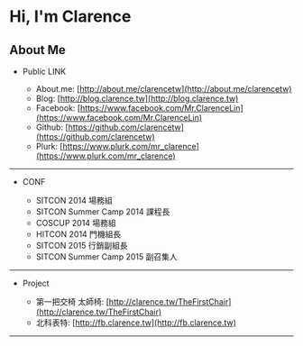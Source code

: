
Hi, I'm Clarence
===

About Me
---

* Public LINK

    * About.me: [http://about.me/clarencetw](http://about.me/clarencetw)
    * Blog: [http://blog.clarence.tw](http://blog.clarence.tw)
    * Facebook: [https://www.facebook.com/Mr.ClarenceLin](https://www.facebook.com/Mr.ClarenceLin)
    * Github: [https://github.com/clarencetw](https://github.com/clarencetw)
    * Plurk: [https://www.plurk.com/mr_clarence](https://www.plurk.com/mr_clarence)

---

* CONF

    * SITCON 2014 場務組
    * SITCON Summer Camp 2014 課程長
    * COSCUP 2014 場務組
    * HITCON 2014 門機組長
    * SITCON 2015 行銷副組長
    * SITCON Summer Camp 2015 副召集人

---

* Project

    * 第一把交椅 太師椅: [http://clarence.tw/TheFirstChair](http://clarence.tw/TheFirstChair)
    * 北科表特: [http://fb.clarence.tw](http://fb.clarence.tw)

---
